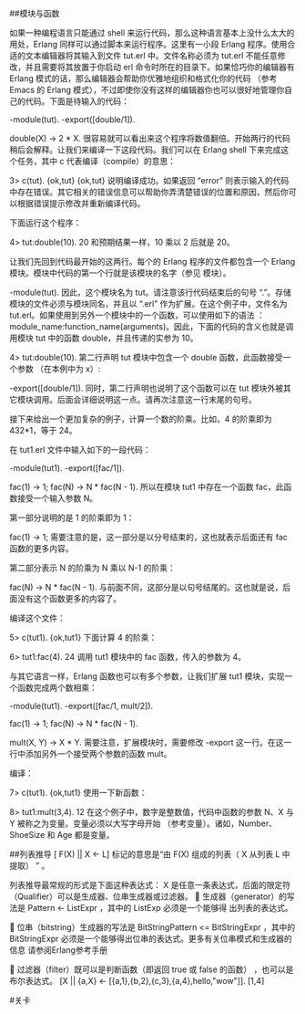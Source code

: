 ##模块与函数

如果一种编程语言只能通过 shell 来运行代码，那么这种语言基本上没什么太大的用处，Erlang 同样可以通过脚本来运行程序。这里有一小段 Erlang 程序。使用合适的文本编辑器将其输入到文件 tut.erl 中。文件名称必须为 tut.erl 不能任意修改，并且需要将其放置于你启动 erl 命令时所在的目录下。如果恰巧你的编辑器有 Erlang 模式的话，那么编辑器会帮助你优雅地组织和格式化你的代码 （参考 Emacs 的 Erlang 模式），不过即使你没有这样的编辑器你也可以很好地管理你自己的代码。下面是待输入的代码：

-module(tut).
-export([double/1]).

double(X) ->
    2 * X.
很容易就可以看出来这个程序将数值翻倍。开始两行的代码稍后会解释。让我们来编译一下这段代码。我们可以在 Erlang shell 下来完成这个任务，其中 c 代表编译（compile）的意思：

3> c(tut).
{ok,tut}
{ok,tut} 说明编译成功。如果返回 “error” 则表示输入的代码中存在错误。其它相关的错误信息可以帮助你弄清楚错误的位置和原因，然后你可以根据错误提示修改并重新编译代码。

下面运行这个程序：

4> tut:double(10).
20
和预期结果一样，10 乘以 2 后就是 20。

让我们先回到代码最开始的这两行。每个的 Erlang 程序的文件都包含一个 Erlang 模块。模块中代码的第一个行就是该模块的名字（参见 模块）。

-module(tut).
因此，这个模块名为 tut。请注意该行代码结束后的句号 “.”。存储模块的文件必须与模块同名，并且以 “.erl” 作为扩展。在这个例子中，文件名为 tut.erl。如果使用到另外一个模块中的一个函数，可以使用如下的语法 ：module_name:function_name(arguments)。因此，下面的代码的含义也就是调用模块 tut 中的函数 double，并且传递的实参为 10。

4> tut:double(10).
第二行声明 tut 模块中包含一个 double 函数，此函数接受一个参数 （在本例中为 x）:

-export([double/1]).
同时，第二行声明也说明了这个函数可以在 tut 模块外被其它模块调用。后面会详细说明这一点。请再次注意这一行末尾的句号。

接下来给出一个更加复杂的例子，计算一个数的阶乘。比如，4 的阶乘即为 432*1，等于 24。

在 tut1.erl 文件中输入如下的一段代码：

-module(tut1).
-export([fac/1]).

fac(1) ->
    1;
fac(N) ->
    N * fac(N - 1).
所以在模块 tut1 中存在一个函数 fac，此函数接受一个输入参数 N。

第一部分说明的是 1 的阶乘即为 1：

fac(1) ->
    1;
需要注意的是，这一部分是以分号结束的，这也就表示后面还有 fac 函数的更多内容。

第二部分表示 N 的阶乘为 N 乘以 N-1 的阶乘：

fac(N) ->
    N * fac(N - 1).
与前面不同，这部分是以句号结尾的。这也就是说，后面没有这个函数更多的内容了。

编译这个文件：

5> c(tut1).
{ok,tut1}
下面计算 4 的阶乘：

6> tut1:fac(4).
24
调用 tut1 模块中的 fac 函数，传入的参数为 4。

与其它语言一样，Erlang 函数也可以有多个参数，让我们扩展 tut1 模块，实现一个函数完成两个数相乘：

-module(tut1).
-export([fac/1, mult/2]).

fac(1) ->
    1;
fac(N) ->
    N * fac(N - 1).

mult(X, Y) ->
    X * Y.
需要注意，扩展模块时，需要修改 -export 这一行。在这一行中添加另外一个接受两个参数的函数 mult。

编译：

7> c(tut1).
{ok,tut1}
使用一下新函数：

8> tut1:mult(3,4).
12
在这个例子中，数字是整数值，代码中函数的参数 N、X 与 Y 被称之为变量。变量必须以大写字母开始 （参考变量）。诸如，Number、ShoeSize 和 Age 都是变量。

##列表推导
[ F(X) || X <- L] 标记的意思是“由 F(X) 组成的列表（ X 从列表 L 中提取） ” 。

列表推导最常规的形式是下面这种表达式：
X 是任意一条表达式，后面的限定符（Qualifier）可以是生成器、位串生成器或过滤器。
  生成器（generator）的写法是 Pattern <- ListExpr ，其中的 ListExp 必须是一个能够得
出列表的表达式。

  位串（bitstring）生成器的写法是 BitStringPattern <= BitStringExpr ，其中的
BitStringExpr 必须是一个能够得出位串的表达式。更多有关位串模式和生成器的信息
请参阅Erlang参考手册

  过滤器（filter）既可以是判断函数（即返回 true 或 false 的函数） ，也可以是布尔表达式。
[X || {a,X} <- [{a,1},{b,2},{c,3},{a,4},hello,"wow"]].
[1,4]


#关卡
